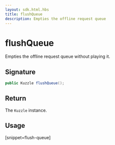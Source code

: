 ```yaml
---
layout: sdk.html.hbs
title: flushQueue
description: Empties the offline request queue
---
```


# flushQueue

Empties the offline request queue without playing it.

## Signature

```csharp
public Kuzzle flushQueue();

```

## Return

The `Kuzzle` instance.

## Usage

[snippet=flush-queue]
